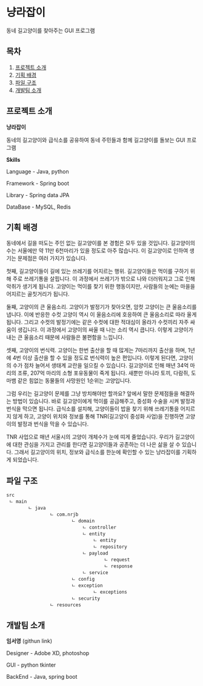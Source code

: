 # 냥라잡이

동네 길고양이를 찾아주는 GUI 프로그램



## 목차

1. [프로젝트 소개](#프로젝트-소개)
2. [기획 배경](#기획-배경)
3. [파일 구조](파일-구조)
4. [개발팀 소개](개발팀-소개)



## 프로젝트 소개

**냥라잡이**

동네의 길고양이와 급식소를 공유하여 동네 주민들과 함께 길고양이를 돌보는 GUI 프로그램



**Skills**

Language - Java, python

Framework - Spring boot

Library - Spring data JPA

DataBase - MySQL, Redis



## 기획 배경

 동네에서 길을 떠도는 주인 없는 길고양이를 본 경험은 모두 있을 것입니다. 길고양이의 수는 서울에만 약 11만 6천마리가 있을 정도로 아주 많습니다. 이 길고양이로 인하여 생기는 문제점은 여러 가지가 있습니다. 

 첫째, 길고양이들이 길에 있는 쓰레기를 어지르는 행위. 길고양이들은 먹이를 구하기 위해 주로 쓰레기통을 살핍니다. 이 과정에서 쓰레기가 밖으로 나와 더러워지고 그로 인해 악취가 생기게 됩니다. 고양이는 먹이를 찾기 위한 행동이지만, 사람들의 눈에는 마을을 어지르는 골칫거리가 됩니다.

둘째, 고양이의 큰 울음소리. 고양이가 발정기가 찾아오면, 암컷 고양이는 큰 울음소리를 냅니다. 이에 반응한 수컷 고양이 역시 이 울음소리에 호응하여 큰 울음소리로 따라 울게 됩니다. 그리고 수컷의 발정기에는 같은 수컷에 대한 적대심이 올라가 수컷끼리 자주 싸움이 생깁니다. 이 과정에서 고양이의 싸울 때 나는 소리 역시 큽니다. 이렇게 고양이가 내는 큰 울음소리 때문에 사람들은 불편함을 느낍니다.

셋째, 고양이의 번식력. 고양이는 한번 출산을 할 때 많게는 7마리까지 출산을 하며, 1년에 4번 이상 출산을 할 수 있을 정도로 번식력이 높은 편입니다. 이렇게 된다면, 고양이의 수가 점차 늘어서 생태계 교란을 일으킬 수 있습니다. 길고양이로 인해 매년 34억 마리의 조류, 207억 마리의 소형 포유동물이 죽게 됩니다. 새뿐만 아니라 토끼, 다람쥐, 도마뱀 같은 힘없는 동물들의 사망원인 1순위는 고양입니다.

그럼 우리는 길고양이 문제를 그냥 방치해야만 할까요? 앞에서 말한 문제점들을 해결하는 방법이 있습니다. 바로 길고양이에게 먹이를 공급해주고, 중성화 수술을 시켜 발정과 번식을 막으면 됩니다. 급식소를 설치해, 고양이들이 밥을 찾기 위해 쓰레기통을 어지르지 않게 하고, 고양이 위치와 정보를 통해 TNR(길고양이 중성화 사업)을 진행하면 고양이의 발정과 번식을 막을 수 있습니다.

  TNR 사업으로 매년 서울시의 고양이 개체수가 눈에 띠게 줄었습니다. 우리가 길고양이에 대한 관심을 가지고 관리를 한다면 길고양이들과 공존하는 더 나은 삶을 살 수 있습니다. 그래서 길고양이의 위치, 정보와 급식소를 한눈에 확인할 수 있는 냥라잡이를 기획하게 되었습니다.

   

## 파일 구조

```
src
 ㄴ main
 		ㄴ java
 				ㄴ com.nrjb
 						ㄴ domain
 							ㄴ controller
 							ㄴ entity
 								ㄴ entity
 								ㄴ repository
 							ㄴ payload
 									ㄴ request
 									ㄴ response
 							ㄴ service
 						ㄴ config
                        ㄴ exception
                        		ㄴ exceptions
                        ㄴ security
                ㄴ resources         
```



## 개발팀 소개

**임서영** (githun link)

Designer - Adobe XD, photoshop 

GUI - python tkinter

BackEnd - Java, spring boot
